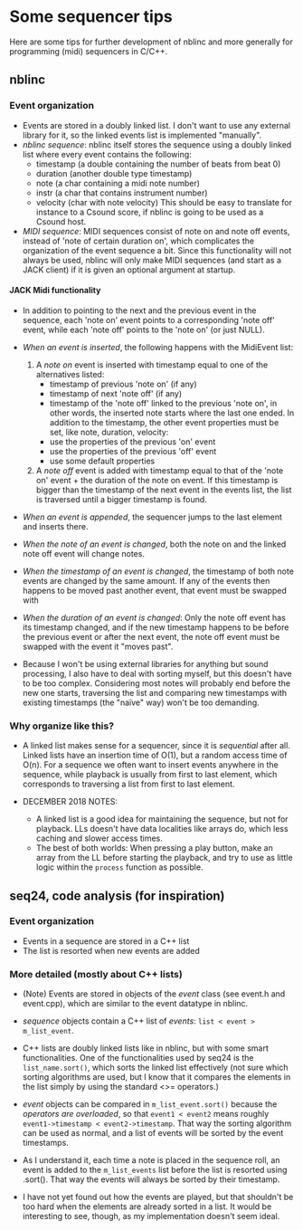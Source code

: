 Some sequencer tips
===================
Here are some tips for further development of nblinc and more generally for programming 
(midi) sequencers in C/C++.

## nblinc
### Event organization 
-   Events are stored in a doubly linked list. I don't want to use any external library for it,
    so the linked events list is implemented "manually". 
-   *nblinc sequence*: nblinc itself stores the sequence using a doubly linked list where every event contains the following:
    - timestamp (a double containing the number of beats from beat 0)
    - duration  (another double type timestamp)
    - note      (a char containing a midi note number)
    - instr     (a char that contains instrument number)
    - velocity  (char with note velocity)
    This should be easy to translate for instance to a Csound score, if nblinc is going to be used as a Csound host.
-   *MIDI sequence*: MIDI sequences consist of note on and note off events, instead of 'note of certain duration on',
    which complicates the organization of the event sequence a bit. Since this functionality will not always be used,
    nblinc will only make MIDI sequences (and start as a JACK client) if it is given an optional  argument at startup.

#### JACK Midi functionality
-   In addition to pointing to the next and the previous event in the sequence, each 'note on'
    event points to a corresponding 'note off' event, while each 'note off' points to the 'note on' (or just NULL).
-   *When an event is inserted*, the following happens with the MidiEvent list:
    1. A _note on_ event is inserted with timestamp equal to one of the alternatives listed:
        - timestamp of previous 'note on' (if any)
        - timestamp of next 'note off' (if any)
        - timestamp of the 'note off' linked to the previous 'note on',
          in other words, the inserted note starts where the last one ended.
       In addition to the timestamp, the other event properties must be set, like note, duration, velocity:
        - use the properties of the previous 'on' event
        - use the properties of the previous 'off' event
        - use some default properties
    2. A _note off_ event is added with timestamp equal to that of the 'note on' event + the
       duration of the note on event. If this timestamp is bigger than the timestamp of the
       next event in the events list, the list is traversed until a bigger timestamp is found.
-   *When an event is appended*, the sequencer jumps to the last element and inserts there. 
-   *When the note of an event is changed*, both the note on and the linked note off event will change notes.
-   *When the timestamp of an event is changed*, the timestamp of both note events are changed by the
    same amount. If any of the events then happens to be moved past another event, that event must be
    swapped with 
-   *When the duration of an event is changed*: Only the note off event has its timestamp changed,
    and if the new timestamp happens to be before the previous event or after the next event,
    the note off event must be swapped with the event it "moves past".

-   Because I won't be using external libraries for anything but sound processing, 
    I also have to deal with sorting myself, but this doesn't have to be too complex.
    Considering most notes will probably end before the new one starts, traversing 
    the list and comparing new timestamps with existing timestamps (the "naïve" way) 
    won't be too demanding.


### Why organize like this?
-   A linked list makes sense for a sequencer, since it is *sequential* after all.
    Linked lists have an insertion time of O(1), but a random access time of O(n).
    For a sequence we often want to insert events anywhere in the sequence, while
    playback is usually from first to last element, which corresponds to traversing
    a list from first to last element. 

- DECEMBER 2018 NOTES:
    + A linked list is a good idea for maintaining the sequence, but not for
      playback. LLs doesn't have data localities like arrays do, which less
      caching and slower access times. 
    + The best of both worlds: When pressing a play button, make an array from 
      the LL before starting the playback, and try to use as little logic within
      the `process` function as possible.


## seq24, code analysis (for inspiration)
### Event organization
-   Events in a sequence are stored in a C++ list
-   The list is resorted when new events are added

### More detailed (mostly about C++ lists)
-   (Note) Events are stored in objects of the *event* class (see event.h and event.cpp), 
    which are similar to the event datatype in nblinc.
-   *sequence* objects contain a C++ list of *events*: `list < event > m_list_event`.
-   C++ lists are doubly linked lists like in nblinc, but with some smart functionalities.
    One of the functionalities used by seq24 is the `list_name.sort()`, which sorts the
    linked list effectively (not sure which sorting algorithms are used, but I know that 
    it compares the elements in the list simply by using the standard <>= operators.)
-   *event* objects can be compared in `m_list_event.sort()` because the _operators are
    overloaded_, so that `event1 < event2` means roughly 
    `event1->timestamp < event2->timestamp`. That way the sorting algorithm can be used 
    as normal, and a list of events will be sorted by the event timestamps.
-   As I understand it, each time a note is placed in the sequence roll, an event is added
    to the `m_list_events` list before the list is resorted using .sort(). That way the
    events will always be sorted by their timestamp.

-   I have not yet found out how the events are played, but that shouldn't be too hard when
    the elements are already sorted in a list. It would be interesting to see, though, as
    my implementation doesn't seem ideal.
